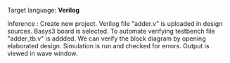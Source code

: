 Target language: **Verilog**

Inference :
  Create new project.
  Verilog file "adder.v" is uploaded in design sources.
  Basys3 board is selected.
  To automate verifying testbench file "adder_tb.v" is addded.
  We can verify the block diagram by opening elaborated design.
  Simulation is run and checked for errors.
  Output is viewed in wave window.
